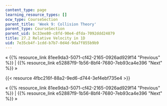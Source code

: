 ```yaml
---
content_type: page
learning_resource_types: []
ocw_type: CourseSection
parent_title: 'Week 9: Collision Theory'
parent_type: CourseSection
parent_uid: bc33ee80-c8fd-90e4-dfda-7092ddd24879
title: 27.2 Relative Velocity in 1D
uid: 7e35cb4f-1cdd-b7b7-0d4d-9da7f855b9b9
---
```


« {{% resource_link 81ee9da3-5071-cf42-2165-0926ad929f14 "Previous" %}} | {{% resource_link e52887f9-1b56-8bf4-7680-7eb93ca4e396 "Next" %}} »

{{< resource 4fbc216f-88a2-9ed6-d744-3ef4ebf735e4 >}}

« {{% resource_link 81ee9da3-5071-cf42-2165-0926ad929f14 "Previous" %}} | {{% resource_link e52887f9-1b56-8bf4-7680-7eb93ca4e396 "Next" %}} »
